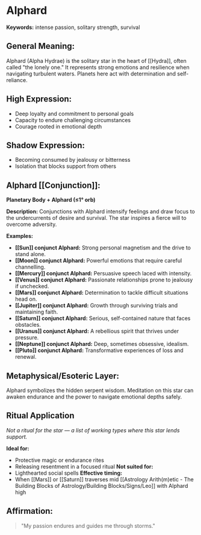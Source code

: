 # Alphard


**Keywords:** intense passion, solitary strength, survival

## General Meaning:
Alphard (Alpha Hydrae) is the solitary star in the heart of
[[Hydra]], often called "the lonely one." It represents strong
emotions and resilience when navigating turbulent waters.
Planets here act with determination and self-reliance.

## High Expression:
- Deep loyalty and commitment to personal goals
- Capacity to endure challenging circumstances
- Courage rooted in emotional depth

## Shadow Expression:
- Becoming consumed by jealousy or bitterness
- Isolation that blocks support from others

## Alphard [[Conjunction]]:

**Planetary Body + Alphard (≤1° orb)**

**Description:**
Conjunctions with Alphard intensify feelings and draw focus to
the undercurrents of desire and survival. The star inspires a
fierce will to overcome adversity.

**Examples:**
- **[[Sun]] conjunct Alphard:** Strong personal magnetism and the
  drive to stand alone.
- **[[Moon]] conjunct Alphard:** Powerful emotions that require
  careful channelling.
- **[[Mercury]] conjunct Alphard:** Persuasive speech laced with
  intensity.
- **[[Venus]] conjunct Alphard:** Passionate relationships prone to
  jealousy if unchecked.
- **[[Mars]] conjunct Alphard:** Determination to tackle difficult
  situations head on.
- **[[Jupiter]] conjunct Alphard:** Growth through surviving trials
  and maintaining faith.
- **[[Saturn]] conjunct Alphard:** Serious, self-contained nature
  that faces obstacles.
- **[[Uranus]] conjunct Alphard:** A rebellious spirit that thrives
  under pressure.
- **[[Neptune]] conjunct Alphard:** Deep, sometimes obsessive,
  idealism.
- **[[Pluto]] conjunct Alphard:** Transformative experiences of loss
  and renewal.

## Metaphysical/Esoteric Layer:
Alphard symbolizes the hidden serpent wisdom. Meditation on
this star can awaken endurance and the power to navigate
emotional depths safely.

## Ritual Application
*Not a ritual for the star — a list of working types where this star lends support.*

**Ideal for:**
- Protective magic or endurance rites
- Releasing resentment in a focused ritual
**Not suited for:**
- Lighthearted social spells
**Effective timing:**
- When [[Mars]] or [[Saturn]] traverses mid [[Astrology Arith(m)etic - The Building Blocks of Astrology/Building Blocks/Signs/Leo]] with Alphard high

## Affirmation:

> "My passion endures and guides me through storms."


